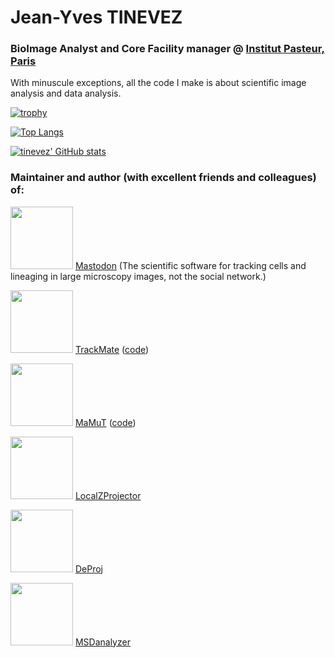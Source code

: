 <h1>Jean-Yves TINEVEZ</h1>
<h3>BioImage Analyst and Core Facility manager @ <a href="https://research.pasteur.fr/en/team/image-analysis-hub/">Institut Pasteur, Paris</a></h3>

With minuscule exceptions, all the code I make is about scientific image analysis and data analysis. 

[![trophy](https://github-profile-trophy.vercel.app/?username=tinevez)](https://github.com/ryo-ma/github-profile-trophy)


[![Top Langs](https://github-readme-stats.vercel.app/api/top-langs/?username=tinevez&layout=compact)](https://github.com/anuraghazra/github-readme-stats)

[![tinevez' GitHub stats](https://github-readme-stats.vercel.app/api?username=tinevez&hide=issues,contribs&show_icons=true)](https://github.com/anuraghazra/github-readme-stats)

<h3>Maintainer and author (with excellent friends and colleagues) of:</h3>

<img src="https://github.com/mastodon-sc/mastodon-documentation/blob/1bb4e313a01a310bd29478842df1405d220fad2b/docs/imgs/Mastodon-logo_jy-01.png" height="100"> [Mastodon](https://github.com/mastodon-sc) (The scientific software for tracking cells and lineaging in large microscopy images, not the social network.)

<img src="https://camo.githubusercontent.com/550a203fe03f1e9c8534af2f0113f021255de1bada32f9505c4536bee4146937/68747470733a2f2f696d6167656a2e6e65742f6d656469612f6c6f676f732f747261636b6d6174652d333030702e706e67" height="100"> [TrackMate](https://imagej.net/plugins/trackmate/) ([code](https://github.com/trackmate-sc/TrackMate))

<img src="https://imagej.net/media/icons/mamut.png" height="100"> [MaMuT](https://imagej.net/plugins/mamut/) ([code](https://github.com/fiji/MaMuT))

<img src="https://gitlab.pasteur.fr/iah-public/localzprojector/-/raw/master/src/main/resources/fr/pasteur/iah/localzprojector/gui/LocalZProjectorLogo-512-text.png" height="100"> [LocalZProjector](https://gitlab.pasteur.fr/iah-public/localzprojector/-/tree/master)

<img src="https://gitlab.pasteur.fr/iah-public/DeProj/-/raw/master/static/DeProjLogo-512.png" height="100"> [DeProj](https://gitlab.pasteur.fr/iah-public/DeProj/-/tree/master)

<img src="https://tinevez.github.io/msdanalyzer/tutorial/MSDTuto_brownian_02.png" height="100"> [MSDanalyzer](https://tinevez.github.io/msdanalyzer/)


